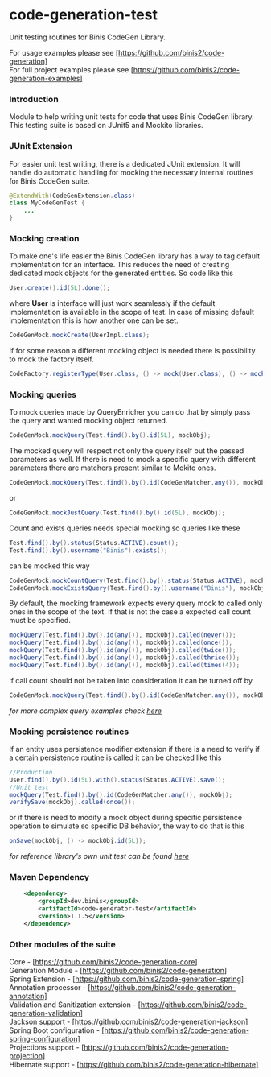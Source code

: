 # code-generation-test

Unit testing routines for Binis CodeGen Library.

For usage examples please see [https://github.com/binis2/code-generation]    
For full project examples please see [https://github.com/binis2/code-generation-examples] 

### Introduction

Module to help writing unit tests for code that uses Binis CodeGen library. This testing suite is based on JUnit5 and Mockito libraries.

### JUnit Extension

For easier unit test writing, there is a dedicated JUnit extension. It will handle do automatic handling for mocking the necessary internal routines for Binis CodeGen suite.  

```java
@ExtendWith(CodeGenExtension.class)
class MyCodeGenTest {
    ...
}
```

### Mocking creation

To make one's life easier the Binis CodeGen library has a way to tag default implementation for an interface. This reduces the need of creating dedicated mock objects for the generated entities. So code like this

```java
User.create().id(5L).done();
```

where **User** is interface will just work seamlessly if the default implementation is available in the scope of test. In case of missing default implementation this is how another one can be set.      

```java
CodeGenMock.mockCreate(UserImpl.class);
```

If for some reason a different mocking object is needed there is possibility to mock the factory itself. 

```java
CodeFactory.registerType(User.class, () -> mock(User.class), () -> mock(User.Modify.class));
```

### Mocking queries

To mock queries made by QueryEnricher you can do that by simply pass the query and wanted mocking object returned. 

```java
CodeGenMock.mockQuery(Test.find().by().id(5L), mockObj);
```

The mocked query will respect not only the query itself but the passed parameters as well. If there is need to mock a specific query with different parameters there are matchers present similar to Mokito ones.

```java
CodeGenMock.mockQuery(Test.find().by().id(CodeGenMatcher.any()), mockObj);
```
or
```java
CodeGenMock.mockJustQuery(Test.find().by().id(5L), mockObj);
```

Count and exists queries needs special mocking so queries like these

```java
Test.find().by().status(Status.ACTIVE).count();
Test.find().by().username("Binis").exists();
```
can be mocked this way 
```java
CodeGenMock.mockCountQuery(Test.find().by().status(Status.ACTIVE), mockObj);
CodeGenMock.mockExistsQuery(Test.find().by().username("Binis"), mockObj);
```


By default, the mocking framework expects every query mock to called only ones in the scope of the text. If that is not the case a expected call count must be specified.

```java
mockQuery(Test.find().by().id(any()), mockObj).called(never());
mockQuery(Test.find().by().id(any()), mockObj).called(once());
mockQuery(Test.find().by().id(any()), mockObj).called(twice());
mockQuery(Test.find().by().id(any()), mockObj).called(thrice());
mockQuery(Test.find().by().id(any()), mockObj).called(times(4));
```

if call count should not be taken into consideration it can be turned off by   

```java
CodeGenMock.mockQuery(Test.find().by().id(CodeGenMatcher.any()), mockObj).fails(false);
```

*for more complex query examples check [here](https://github.com/binis2/code-generation-test/blob/master/src/test/java/codegen/QueryEnrichTest.java)*

### Mocking persistence routines

If an entity uses persistence modifier extension if there is a need to verify if a certain persistence routine is called it can be checked like this
```java
//Production
User.find().by().id(5L).with().status(Status.ACTIVE).save();
//Unit test
mockQuery(Test.find().by().id(CodeGenMatcher.any()), mockObj);
verifySave(mockObj).called(once());
```
or if there is need to modify a mock object during specific persistence operation to simulate so specific DB behavior, the way to do that is this  
```java
onSave(mockObj, () -> mockObj.id(5L));
```

*for reference library's own unit test can be found [here](https://github.com/binis2/code-generation-test/blob/master/src/test/java/codegen/TestMockFunctions.java)*


### Maven Dependency
```xml
    <dependency>
        <groupId>dev.binis</groupId>
        <artifactId>code-generator-test</artifactId>
        <version>1.1.5</version>
    </dependency>
```

### Other modules of the suite

Core - [https://github.com/binis2/code-generation-core]   
Generation Module - [https://github.com/binis2/code-generation]   
Spring Extension - [https://github.com/binis2/code-generation-spring]   
Annotation processor - [https://github.com/binis2/code-generation-annotation]   
Validation and Sanitization extension - [https://github.com/binis2/code-generation-validation]   
Jackson support - [https://github.com/binis2/code-generation-jackson]   
Spring Boot configuration - [https://github.com/binis2/code-generation-spring-configuration]   
Projections support - [https://github.com/binis2/code-generation-projection]   
Hibernate support - [https://github.com/binis2/code-generation-hibernate]   